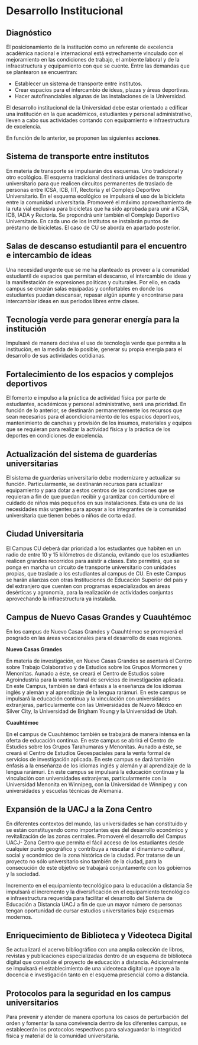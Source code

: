 # Desarrollo Institucional

## Diagnóstico

El posicionamiento de la institución como un referente de excelencia académica nacional e internacional está estrechamente vinculado con el mejoramiento en las condiciones de trabajo, el ambiente laboral y de la infraestructura y equipamiento con que se cuente. Entre las demandas que se plantearon se encuentran:

- Establecer un sistema de transporte entre institutos.
- Crear espacios para el intercambio de ideas, plazas y áreas deportivas.
- Hacer autofinanciables algunas de las instalaciones de la Universidad.

El desarrollo institucional de la Universidad debe estar orientado a edificar una institución en la que académicos, estudiantes y personal administrativo, lleven a cabo sus actividades contando con equipamiento e infraestructura de excelencia.

En función de lo anterior, se proponen las siguientes **acciones**.

## Sistema de transporte entre institutos

En materia de transporte se impulsarán dos esquemas. Uno tradicional y otro ecológico. El esquema tradicional destinará unidades de transporte universitario para que realicen circuitos permanentes de traslado de personas entre ICSA, ICB, IIT, Rectoría y el Complejo Deportivo Universitario. En el esquema ecológico se impulsará el uso de la bicicleta entre la comunidad universitaria. Promoveré el máximo aprovechamiento de la ruta vial exclusiva para bicicletas que ha sido aprobada para unir a lCSA, ICB, IADA y Rectoría. Se propondrá unir también el Complejo Deportivo Universitario. En cada uno de los Institutos se instalarán puntos de préstamo de bicicletas. El caso de CU se aborda en apartado posterior.

## Salas de descanso estudiantil para el encuentro e intercambio de ideas

Una necesidad urgente que se me ha planteado es proveer a la comunidad estudiantil de espacios que permitan el descanso, el intercambio de ideas y la manifestación de expresiones políticas y culturales. Por ello, en cada campus se crearán salas equipadas y confortables en donde los estudiantes puedan descansar, repasar algún apunte y encontrarse para intercambiar ideas en sus periodos libres entre clases.

## Tecnología verde para generar energía para la institución

Impulsaré de manera decisiva el uso de tecnología verde que permita a la institución, en la medida de lo posible, generar su propia energía para el desarrollo de sus actividades cotidianas.

## Fortalecimiento de los espacios y complejos deportivos

El fomento e impulso a la práctica de actividad física por parte de estudiantes, académicos y personal administrativo, será una prioridad. En función de lo anterior, se destinarán permanentemente los recursos que sean necesarios para el acondicionamiento de los espacios deportivos, mantenimiento de canchas y provisión de los insumos, materiales y equipos que se requieran para realizar la actividad física y la práctica de los deportes en condiciones de excelencia.

## Actualización del sistema de guarderías universitarias

El sistema de guarderías universitario debe modernizare y actualizar su función. Particularmente, se destinarán recursos para actualizar equipamiento y para dotar a estos centros de las condiciones que se requieran a fin de que puedan recibir y garantizar con certidumbre el cuidado de niños más pequeños en sus instalaciones. Esta es una de las necesidades más urgentes para apoyar a los integrantes de la comunidad universitaria que tienen bebés o niños de corta edad.

## Ciudad Universitaria

El Campus CU deberá dar prioridad a los estudiantes que habiten en un radio de entre 10 y 15 kilómetros de distancia, evitando que los estudiantes realicen grandes recorridos para asistir a clases. Esto permitirá, que se ponga en marcha un circuito de transporte universitario con unidades propias, que traslade a los estudiantes al campus de CU. En este Campus se harán alianzas con otras Instituciones de Educación Superior del país y del extranjero que cuenten con programas especializados en áreas desérticas y agronomía, para la realización de actividades conjuntas aprovechando la infraestructura ya instalada.

##  Campus de Nuevo Casas Grandes y Cuauhtémoc
En los campus de Nuevo Casas Grandes y Cuauhtémoc se promoverá el posgrado en las áreas vocacionales para el desarrollo de esas regiones.

**Nuevo Casas Grandes**

En materia de investigación, en Nuevo Casas Grandes se asentará el Centro sobre Trabajo Colaborativo y de Estudios sobre los Grupos Mormones y Menonitas. Aunado a éste, se creará el Centro de Estudios sobre Agroindustria para la venta formal de servicios de investigación aplicada. En este Campus, también se dará énfasis a la enseñanza de los idiomas inglés y alemán y al aprendizaje de la lengua rarámuri. En este campus se impulsará la educación continua y la vinculación con universidades extranjeras, particularmente con las Universidades de Nuevo México en Silver City, la Universidad de Brigham Young y la Universidad de Utah.

**Cuauhtémoc**

En el campus de Cuauhtémoc también se trabajará de manera intensa en la oferta de educación continua. En este campus se abrirá el Centro de Estudios sobre los Grupos Tarahumaras y Menonitas. Aunado a éste, se creará el Centro de Estudios Geoespaciales para la venta formal de servicios de investigación aplicada. En este campus se dará también énfasis a la enseñanza de los idiomas inglés y alemán y al aprendizaje de la lengua rarámuri. En este campus se impulsará la educación continua y la vinculación con universidades extranjeras, particularmente con la Universidad Menonita en Winnipeg, con la Universidad de Winnipeg y con universidades y escuelas técnicas de Alemania.

## Expansión de la UACJ a la Zona Centro

En diferentes contextos del mundo, las universidades se han constituido y se están constituyendo como importantes ejes del desarrollo económico y revitalización de las zonas centrales. Promoveré el desarrollo del Campus UACJ- Zona Centro que permita el fácil acceso de los estudiantes desde cualquier punto geográfico y contribuya a rescatar el dinamismo cultural, social y económico de la zona histórica de la ciudad. Por tratarse de un proyecto no sólo universitario sino también de la ciudad, para la consecución de este objetivo se trabajará conjuntamente con los gobiernos y la sociedad.

Incremento en el equipamiento tecnológico para la educación a distancia
Se impulsará el incremento y la diversificación en el equipamiento tecnológico e infraestructura requerida para facilitar el desarrollo del Sistema de Educación a Distancia UACJ a fin de que un mayor número de personas tengan oportunidad de cursar estudios universitarios bajo esquemas modernos.

## Enriquecimiento de Biblioteca y Videoteca Digital

Se actualizará el acervo bibliográfico con una amplia colección de libros, revistas y publicaciones especializadas dentro de un esquema de biblioteca digital que consolide el proyecto de educación a distancia. Adicionalmente se impulsará el establecimiento de una videoteca digital que apoye a la docencia e investigación tanto en el esquema presencial como a distancia.

## Protocolos para la seguridad en los campus universitarios

Para prevenir y atender de manera oportuna los casos de perturbación del orden y fomentar la sana convivencia dentro de los diferentes campus, se establecerán los protocolos respectivos para salvaguardar la integridad fisica y material de la comunidad universitaria.

